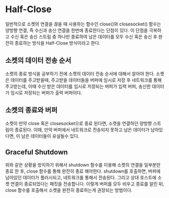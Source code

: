 # Half-Close
일반적으로 소켓의 연결을 끊을 때 사용하는 함수인 close()와 closesocket() 함수는 양방향 연결, 즉 수신과 송신 연결을 한번에 종료한다는 단점이 있다. 이 단점을 극복하고 수신 혹은 송신 스트림 중 하나만 종료하여 남은 데이터를 모두 수신 혹은 송신 후 완전히 종료하는 방식을 Half-Close 방식이라고 한다.

## 소켓의 데이터 전송 순서
소켓의 종료 방식을 공부하기 전에 소켓의 데이터 전송 순서에 대해서 알아야 한다. 소켓은 데이터를 주고받을때, 주고받을 데이터들을 버퍼에 임시로 저장 후 네트워크를 통해 주고받는데, 이때 수신 받은 데이터를 임시로 저장되는 버퍼가 입력 버퍼, 송신한 데이터가 임시로 저장되는 버퍼가 출력 버퍼이다.

## 소켓의 종료와 버퍼
소켓이 만약 close 혹은 closesocket으로 종료 된다면, 소캣을 연결하던 양방향 스트림이 종료된다. 이때, 만약 버퍼에서 네트워크로 전송되지 못하고 남은 데이터가 남아있다면, 이 남은 데이터들이 유실될수 있다.

## Graceful Shutdown
위와 같은 상황을 방지하기 위해서 shutdown 함수를 이용해 소켓의 연결을 일부분만 종료 한 후, close 함수를 통해 완전히 종료 해야한다. shutdown를 호출하면, 버퍼에 남아있던 데이터가 플러시되고, 네트워크를 통해서 전송된다. 그리고 상대 호스트에 소켓 연결이 종료되었다는 패킷을 전송합니다. 이렇게 버퍼를 모두 비우고 종료를 알린 뒤, close 함수를 호출해서 소켓을 완전히 종료하는게 권장되는 방법이다.
